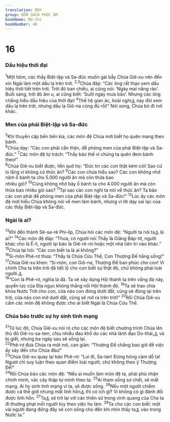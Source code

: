 ```yaml
---
translation: BDY
group: BỐN SÁCH PHÚC ÂM
bookName: Mã-thi 
bookNumber: 40
---
```


<div class="title"><h1>16</h1><h3>Dấu hiệu thời đại</h3></div>
<span class="verse mat_16_1"><sup>1</sup>Một hôm, các thầy Biệt-lập và Sa-đức muốn gài bẫy Chúa Giê-xu nên đến xin Ngài làm một dấu lạ trên trời. </span>
<span class="verse mat_16_2 mat_16_3"><sup>2,3</sup>Chúa đáp: “Các ông rất thạo xem dấu hiệu thời tiết trên trời. Trời đỏ ban chiều, ai cũng nói: ‘Ngày mai nắng ráo&#39;. Buổi sáng, trời đỏ âm u, ai cũng biết: ‘Suốt ngày mưa bão’. Nhưng các ông chẳng hiểu dấu hiệu của thời đại! </span>
<span class="verse mat_16_4"><sup>4</sup>Thế hệ gian ác, hoài nghi<a href="#" data-toggle="tooltip" data-placement="bottom" title="Ctd vô đạo">⚓</a> nay đòi xem dấu lạ trên trời, nhưng dấu lạ Giô-na cũng đủ rồi!” Nói xong, Chúa bỏ đi nơi khác.</span>
<div class="title"><h3>Men của phái Biệt-lập và Sa-đức</h3></div>
<span class="verse mat_16_5"><sup>5</sup>Khi thuyền cặp bến bên kia, các môn đệ Chúa mới biết họ quên mang theo bánh.<br/></span>
<span class="verse mat_16_6"><sup>6</sup>Chúa dạy: “Các con phải cẩn thận, đề phòng men của phái Biệt-lập và Sa-đức.” </span>
<span class="verse mat_16_7"><sup>7</sup>Các môn đệ tự trách: “Thầy bảo thế vì chúng ta quên đem bánh theo!”<br/></span>
<span class="verse mat_16_8"><sup>8</sup>Chúa Giê-xu biết được, liền quở họ: “Đức tin các con thật kém cỏi! Sao cứ lo lắng vì không có thức ăn? </span>
<span class="verse mat_16_9"><sup>9</sup>Các con chưa hiểu sao? Các con không nhớ năm ổ bánh ta cho 5.000 người ăn mà còn thừa bao<br/>nhiêu giỏ? </span>
<span class="verse mat_16_10"><sup>10</sup>Cũng không nhớ bảy ổ bánh ta cho 4.000 người ăn mà còn thừa bao nhiêu giỏ sao? </span>
<span class="verse mat_16_11"><sup>11</sup>Tại sao các con nghĩ ta nói về thức ăn? Ta bảo các con phải đề phòng men của phái Biệt-lập và Sa-đức!” </span>
<span class="verse mat_16_12"><sup>12</sup>Lúc ấy các môn đệ mới hiểu Chúa không nói về men làm bánh, nhưng vì lời dạy sai lạc của các thầy Biệt-lập và Sa-đức.</span>
<div class="title"><h3>Ngài là ai?</h3></div>
<span class="verse mat_16_13"><sup>13</sup>Khi đến thành Sê-sa-rê Phi-líp, Chúa hỏi các môn đệ: “Người ta nói ta<a href="#" data-toggle="tooltip" data-placement="bottom" title="Nt Con Loài Người">⚓</a> là ai?” </span>
<span class="verse mat_16_14"><sup>14</sup>Các môn đệ đáp: “Thưa, có người nói Thầy là Giăng Báp-tít, người khác cho là Ê-li, người lại bảo là Giê-rê-mi hoặc một nhà tiên tri nào khác.”<br/></span>
<span class="verse mat_16_15"><sup>15</sup>Chúa lại hỏi: “Các con biết ta là ai không?”<br/></span>
<span class="verse mat_16_16"><sup>16</sup>Si-môn Phê-rơ thưa: “Thầy là Chúa Cứu Thế, Con Thượng Đế hằng sống!” </span>
<span class="verse mat_16_17"><sup>17</sup>Chúa Giê-xu khen: “Si-môn, con Giô-na, Thượng Đế ban phúc cho con! Vì chính Cha ta trên trời đã tiết lộ cho con biết sự thật đó, chứ không phải loài người.<a href="#" data-toggle="tooltip" data-placement="bottom" title="Nt thịt và huyết">⚓</a><br/></span>
<span class="verse mat_16_18"><sup>18</sup>“Con là Phê-rơ, nghĩa là đá. Ta sẽ xây dựng Hội thánh ta trên vầng đá này, quyền lực của Địa ngục không thắng nổi Hội thánh đó. </span>
<span class="verse mat_16_19"><sup>19</sup>Ta sẽ trao chìa khóa Nước Trời cho con, cửa nào con đóng dưới đất, cũng sẽ đóng lại trên trời, cửa nào con mở dưới đất, cũng sẽ mở ra trên trời!” </span>
<span class="verse mat_16_20"><sup>20</sup>Rồi Chúa Giê-xu cấm các môn đệ không được cho ai biết Ngài là Chúa Cứu Thế.</span>
<div class="title"><h3>Chúa báo trước sự hy sinh tính mạng</h3></div>
<span class="verse mat_16_21"><sup>21</sup>Từ lúc đó, Chúa Giê-xu nói rõ cho các môn đệ biết chương trình Chúa lên thủ đô Giê-ru-sa-lem, chịu nhiều đau khổ do các nhà lãnh đạo Do-thái,<a href="#" data-toggle="tooltip" data-placement="bottom" title="Nt các trưởng lão,trưởng tế và thầy dạy luật">⚓</a> và bị giết, nhưng ba ngày sau sẽ sống lại.<br/></span>
<span class="verse mat_16_22"><sup>22</sup>Phê-rơ đưa Chúa ra một nơi, can gián: “Thượng Đế chẳng bao giờ để việc ấy xảy đến cho Chúa đâu!”<br/></span>
<span class="verse mat_16_23"><sup>23</sup>Chúa Giê-xu quay lại bảo Phê-rơ: “Lui đi, Sa-tan! Đừng hòng cám dỗ ta! Ngươi chỉ suy luận theo quan điểm loài người, chứ không theo ý Thượng Đế!”<br/></span>
<span class="verse mat_16_24"><sup>24</sup>Rồi Chúa bảo các môn đệ: “Nếu ai muốn làm môn đệ ta, phải phủ nhận chính mình, vác cây thập tự mình theo ta. </span>
<span class="verse mat_16_25"><sup>25</sup>Ai tham sống sợ chết, sẽ mất mạng. Ai hy sinh tinh mạng vì ta, sẽ được sống. </span>
<span class="verse mat_16_26"><sup>26</sup>Nếu một người chiếm được cả thế giới nhưng mất linh hồn<a href="#" data-toggle="tooltip" data-placement="bottom" title="Ctd mạng sống">⚓</a> thì có ích gì? Vì không có gì đánh đổi được linh hồn. </span>
<span class="verse mat_16_27"><sup>27</sup>Ta<a href="#" data-toggle="tooltip" data-placement="bottom" title="Nt Con Loài Người">⚓</a> sẽ trở lại với các thiên sứ trong vinh quang của Cha ta đi thưởng phạt mỗi người tùy theo việc họ làm. </span>
<span class="verse mat_16_28"><sup>28</sup>Ta cho các con biết: một vài người đang đứng đây sẽ còn sống cho đến khi nhìn thấy ta<a href="#" data-toggle="tooltip" data-placement="bottom" title="Nt Con Loài Người">⚓</a> vào trong Nước ta.”</span>
